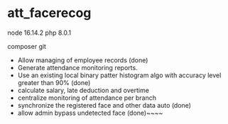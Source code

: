 # att_facerecog

node 16.14.2
php 8.0.1

composer
git


- Allow managing of employee records (done)
- Generate attendance monitoring reports.
- Use an existing local binary patter histogram algo with accuracy level greater than 90% (done)
- calculate salary, late deduction and overtime
- centralize monitoring of attendance per branch 
- synchronize the registered face and other data auto (done)
- allow admin bypass undetected face (done)~~~~
